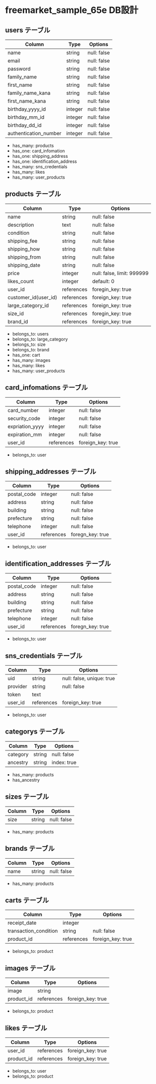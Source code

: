 # freemarket_sample_65e DB設計

## users テーブル
|Column|Type|Options|
|------|----|-------|
|name|string|null: false|
|email|string|null: false|
|password|string|null: false|
|family_name|string|null: false|
|first_name|string|null: false|
|family_name_kana|string|null: false|
|first_name_kana|string|null: false|
|birthday_yyyy_id|integer|null: false|
|birthday_mm_id|integer|null: false|
|birthday_dd_id|integer|null: false|
|authentication_number|integer|null: false|
- has_many: products
- has_one: card_infomation
- has_one: shipping_address
- has_one: identification_address
- has_many: sns_credentials
- has_many: likes
- has_many: user_products

## products テーブル
|Column|Type|Options|
|------|----|-------|
|name|string|null: false|
|description|text|null: false|
|condition|string|null: false|
|shipping_fee|string|null: false|
|shipping_how|string|null: false|
|shipping_from|string|null: false|
|shipping_date|string|null: false|
|price|integer|null: false, limit: 999999|
|likes_count|integer|default: 0|
|user_id|references|foregin_key: true|
|customer_id(user_id)|references|foreign_key: true|
|large_category_id|references|foreign_key: true|
|size_id|references|foregin_key: true|
|brand_id|references|foreign_key: true|
- belongs_to: users
- belongs_to: large_category
- belongs_to: size
- belongs_to: brand
- has_one: cart
- has_many: images
- has_many: likes
- has_many: user_products

## card_infomations テーブル
|Column|Type|Options|
|------|----|-------|
|card_number|integer|null: false|
|security_code|integer|null: false|
|expriation_yyyy|integer|null: false|
|expiration_mm|integer|null: false|
|user_id|references|foreign_key: true|
- belongs_to: user

## shipping_addresses テーブル
|Column|Type|Options|
|------|----|-------|
|postal_code|integer|null: false|
|address|string|null: false|
|building|string|null: false|
|prefecture|string|null: false|
|telephone|integer|null: false|
|user_id|references|foregn_key: true|
- belongs_to: user

## identification_addresses テーブル
|Column|Type|Options|
|------|----|-------|
|postal_code|integer|null: false|
|address|string|null: false|
|building|string|null: false|
|prefecture|string|null: false|
|telephone|integer|null: false|
|user_id|references|foregn_key: true|
- belongs_to: user

## sns_credentials テーブル
|Column|Type|Options|
|------|----|-------|
|uid|string|null: false, unique: true|
|provider|string|null: false|
|token|text||
|user_id|references|foreign_key: true|
- belongs_to: user

## categorys テーブル
|Column|Type|Options|
|------|----|-------|
|category|string|null: false|
|ancestry|string|index: true|
- has_many: products
- has_ancestry

## sizes テーブル
|Column|Type|Options|
|------|----|-------|
|size|string|null: false|
- has_many: products

## brands テーブル
|Column|Type|Options|
|------|----|-------|
|name|string|null: false|
- has_many: products

## carts テーブル
|Column|Type|Options|
|------|----|-------|
|receipt_date|integer||
|transaction_condition|string|null: false|
|product_id|references|foreign_key: true|
- belongs_to: product

## images テーブル
|Column|Type|Options|
|------|----|-------|
|image|string||
|product_id|references|foreign_key: true|
- belongs_to: product

## likes テーブル
|Column|Type|Options|
|------|----|-------|
|user_id|references|foreign_key: true|
|product_id|references|foreign_key: true|
- belongs_to: user
- belongs_to: product

